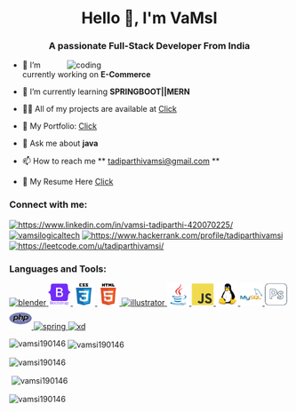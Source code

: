 <h1 align="center"> Hello 👋, I'm VaMsI </h1>
<h3 align="center">A passionate Full-Stack Developer From India</h3>

<img align="right" alt="coding" width="400" src="https://user-images.githubusercontent.com/55389276/140866485-8fb1c876-9a8f-4d6a-98dc-08c4981eaf70.gif"/>

- 🔭 I’m currently working on **E-Commerce**

- 🌱 I’m currently learning **SPRINGBOOT||MERN**

- 👨‍💻 All of my projects are available at [Click](https://github.com/vamsi190146)

- 🚀 My Portfolio: [Click](https://vamsi-portfolio-mern.netlify.app/)

- 💬 Ask me about **java**

- 📫 How to reach me ** tadiparthivamsi@gmail.com **

- 📄 My Resume Here [Click](https://drive.google.com/file/d/1kmJF3ZFvS4IF-dj-2t5d4tgJRACbr1Bi/view?usp=drive_link)

<h3 align="left">Connect with me:</h3>
<p align="left">
<a href="https://linkedin.com/in/https://www.linkedin.com/in/vamsi-tadiparthi-420070225/" target="blank"><img align="center" src="https://raw.githubusercontent.com/rahuldkjain/github-profile-readme-generator/master/src/images/icons/Social/linked-in-alt.svg" alt="https://www.linkedin.com/in/vamsi-tadiparthi-420070225/" height="30" width="40" /></a>
<a href="https://www.youtube.com/c/vamsilogicaltech" target="blank"><img align="center" src="https://raw.githubusercontent.com/rahuldkjain/github-profile-readme-generator/master/src/images/icons/Social/youtube.svg" alt="vamsilogicaltech" height="30" width="40" /></a>
<a href="https://www.hackerrank.com/https://www.hackerrank.com/profile/tadiparthivamsi" target="blank"><img align="center" src="https://raw.githubusercontent.com/rahuldkjain/github-profile-readme-generator/master/src/images/icons/Social/hackerrank.svg" alt="https://www.hackerrank.com/profile/tadiparthivamsi" height="30" width="40" /></a>
<a href="https://www.leetcode.com/https://leetcode.com/u/tadiparthivamsi/" target="blank"><img align="center" src="https://raw.githubusercontent.com/rahuldkjain/github-profile-readme-generator/master/src/images/icons/Social/leet-code.svg" alt="https://leetcode.com/u/tadiparthivamsi/" height="30" width="40" /></a>
</p>


<h3 align="left">Languages and Tools:</h3>
<p align="left"> <a href="https://www.blender.org/" target="_blank" rel="noreferrer"> <img src="https://download.blender.org/branding/community/blender_community_badge_white.svg" alt="blender" width="40" height="40"/> </a> <a href="https://getbootstrap.com" target="_blank" rel="noreferrer"> <img src="https://raw.githubusercontent.com/devicons/devicon/master/icons/bootstrap/bootstrap-plain-wordmark.svg" alt="bootstrap" width="40" height="40"/> </a> <a href="https://www.w3schools.com/css/" target="_blank" rel="noreferrer"> <img src="https://raw.githubusercontent.com/devicons/devicon/master/icons/css3/css3-original-wordmark.svg" alt="css3" width="40" height="40"/> </a> <a href="https://www.w3.org/html/" target="_blank" rel="noreferrer"> <img src="https://raw.githubusercontent.com/devicons/devicon/master/icons/html5/html5-original-wordmark.svg" alt="html5" width="40" height="40"/> </a> <a href="https://www.adobe.com/in/products/illustrator.html" target="_blank" rel="noreferrer"> <img src="https://www.vectorlogo.zone/logos/adobe_illustrator/adobe_illustrator-icon.svg" alt="illustrator" width="40" height="40"/> </a> <a href="https://www.java.com" target="_blank" rel="noreferrer"> <img src="https://raw.githubusercontent.com/devicons/devicon/master/icons/java/java-original.svg" alt="java" width="40" height="40"/> </a> <a href="https://developer.mozilla.org/en-US/docs/Web/JavaScript" target="_blank" rel="noreferrer"> <img src="https://raw.githubusercontent.com/devicons/devicon/master/icons/javascript/javascript-original.svg" alt="javascript" width="40" height="40"/> </a> <a href="https://www.linux.org/" target="_blank" rel="noreferrer"> <img src="https://raw.githubusercontent.com/devicons/devicon/master/icons/linux/linux-original.svg" alt="linux" width="40" height="40"/> </a> <a href="https://www.mysql.com/" target="_blank" rel="noreferrer"> <img src="https://raw.githubusercontent.com/devicons/devicon/master/icons/mysql/mysql-original-wordmark.svg" alt="mysql" width="40" height="40"/> </a> <a href="https://www.photoshop.com/en" target="_blank" rel="noreferrer"> <img src="https://raw.githubusercontent.com/devicons/devicon/master/icons/photoshop/photoshop-line.svg" alt="photoshop" width="40" height="40"/> </a> <a href="https://www.php.net" target="_blank" rel="noreferrer"> <img src="https://raw.githubusercontent.com/devicons/devicon/master/icons/php/php-original.svg" alt="php" width="40" height="40"/> </a> <a href="https://spring.io/" target="_blank" rel="noreferrer"> <img src="https://www.vectorlogo.zone/logos/springio/springio-icon.svg" alt="spring" width="40" height="40"/> </a> <a href="https://www.adobe.com/products/xd.html" target="_blank" rel="noreferrer"> <img src="https://cdn.worldvectorlogo.com/logos/adobe-xd.svg" alt="xd" width="40" height="40"/> </a> </p>
 
<p><img align="left" src="https://github-readme-stats.vercel.app/api/top-langs?username=vamsi190146&show_icons=true&locale=en&layout=compact" alt="vamsi190146" /></p>

<p>&nbsp;<img align="center" src="https://github-readme-stats.vercel.app/api?username=vamsi190146&show_icons=true&locale=en" alt="vamsi190146" /></p>

<p><img align="center" src="https://github-readme-streak-stats.herokuapp.com/?user=vamsi190146&" alt="vamsi190146" /></p>

<p>&nbsp;<img align="center" src="https://github-readme-stats.vercel.app/api?username=vamsi190146&show_icons=true&locale=en" alt="vamsi190146" /></p>

<p><img align="center" src="https://github-readme-streak-stats.herokuapp.com/?user=vamsi190146&" alt="vamsi190146" /></p>

